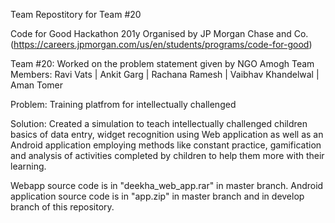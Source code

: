 Team Repostitory for Team #20 

Code for Good Hackathon 201y Organised by JP Morgan Chase and Co. (https://careers.jpmorgan.com/us/en/students/programs/code-for-good)

Team #20: Worked on the problem statement given by NGO Amogh
Team Members: Ravi Vats | Ankit Garg  | Rachana Ramesh  | Vaibhav Khandelwal  | Aman Tomer

Problem: Training platfrom for intellectually challenged 

Solution: Created a simulation to teach intellectually challenged children basics of data entry, widget recognition using Web application as well as an Android application employing methods like constant practice, gamification and analysis of activities completed by children to help them more with their learning.

Webapp source code is in "deekha_web_app.rar" in master branch.
Android application source code is in "app.zip" in master branch and in develop branch of this repository.
